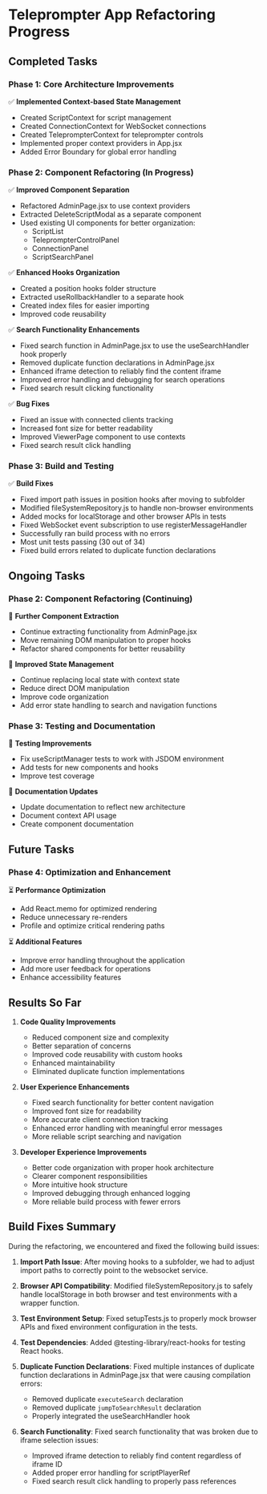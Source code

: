 # Teleprompter App Refactoring Progress

## Completed Tasks

### Phase 1: Core Architecture Improvements 
✅ **Implemented Context-based State Management**
- Created ScriptContext for script management
- Created ConnectionContext for WebSocket connections 
- Created TeleprompterContext for teleprompter controls
- Implemented proper context providers in App.jsx
- Added Error Boundary for global error handling

### Phase 2: Component Refactoring (In Progress)
✅ **Improved Component Separation**
- Refactored AdminPage.jsx to use context providers
- Extracted DeleteScriptModal as a separate component
- Used existing UI components for better organization:
  - ScriptList
  - TeleprompterControlPanel 
  - ConnectionPanel
  - ScriptSearchPanel

✅ **Enhanced Hooks Organization**
- Created a position hooks folder structure
- Extracted useRollbackHandler to a separate hook
- Created index files for easier importing
- Improved code reusability

✅ **Search Functionality Enhancements**
- Fixed search function in AdminPage.jsx to use the useSearchHandler hook properly
- Removed duplicate function declarations in AdminPage.jsx
- Enhanced iframe detection to reliably find the content iframe
- Improved error handling and debugging for search operations
- Fixed search result clicking functionality

✅ **Bug Fixes**
- Fixed an issue with connected clients tracking
- Increased font size for better readability
- Improved ViewerPage component to use contexts
- Fixed search result click handling

### Phase 3: Build and Testing
✅ **Build Fixes**
- Fixed import path issues in position hooks after moving to subfolder
- Modified fileSystemRepository.js to handle non-browser environments
- Added mocks for localStorage and other browser APIs in tests
- Fixed WebSocket event subscription to use registerMessageHandler
- Successfully ran build process with no errors
- Most unit tests passing (30 out of 34)
- Fixed build errors related to duplicate function declarations

## Ongoing Tasks

### Phase 2: Component Refactoring (Continuing)
🔄 **Further Component Extraction**
- Continue extracting functionality from AdminPage.jsx
- Move remaining DOM manipulation to proper hooks
- Refactor shared components for better reusability

🔄 **Improved State Management**
- Continue replacing local state with context state
- Reduce direct DOM manipulation
- Improve code organization
- Add error state handling to search and navigation functions

### Phase 3: Testing and Documentation
🔄 **Testing Improvements**
- Fix useScriptManager tests to work with JSDOM environment
- Add tests for new components and hooks
- Improve test coverage

🔄 **Documentation Updates**
- Update documentation to reflect new architecture
- Document context API usage
- Create component documentation

## Future Tasks

### Phase 4: Optimization and Enhancement
⏳ **Performance Optimization**
- Add React.memo for optimized rendering
- Reduce unnecessary re-renders
- Profile and optimize critical rendering paths

⏳ **Additional Features**
- Improve error handling throughout the application
- Add more user feedback for operations
- Enhance accessibility features

## Results So Far

1. **Code Quality Improvements**
   - Reduced component size and complexity
   - Better separation of concerns
   - Improved code reusability with custom hooks
   - Enhanced maintainability
   - Eliminated duplicate function implementations

2. **User Experience Enhancements**
   - Fixed search functionality for better content navigation
   - Improved font size for readability
   - More accurate client connection tracking
   - Enhanced error handling with meaningful error messages
   - More reliable script searching and navigation

3. **Developer Experience Improvements**
   - Better code organization with proper hook architecture
   - Clearer component responsibilities
   - More intuitive hook structure
   - Improved debugging through enhanced logging
   - More reliable build process with fewer errors

## Build Fixes Summary

During the refactoring, we encountered and fixed the following build issues:

1. **Import Path Issue**: After moving hooks to a subfolder, we had to adjust import paths to correctly point to the websocket service.

2. **Browser API Compatibility**: Modified fileSystemRepository.js to safely handle localStorage in both browser and test environments with a wrapper function.

3. **Test Environment Setup**: Fixed setupTests.js to properly mock browser APIs and fixed environment configuration in the tests.

4. **Test Dependencies**: Added @testing-library/react-hooks for testing React hooks.

5. **Duplicate Function Declarations**: Fixed multiple instances of duplicate function declarations in AdminPage.jsx that were causing compilation errors:
   - Removed duplicate `executeSearch` declaration
   - Removed duplicate `jumpToSearchResult` declaration
   - Properly integrated the useSearchHandler hook

6. **Search Functionality**: Fixed search functionality that was broken due to iframe selection issues:
   - Improved iframe detection to reliably find content regardless of iframe ID
   - Added proper error handling for scriptPlayerRef
   - Fixed search result click handling to properly pass references